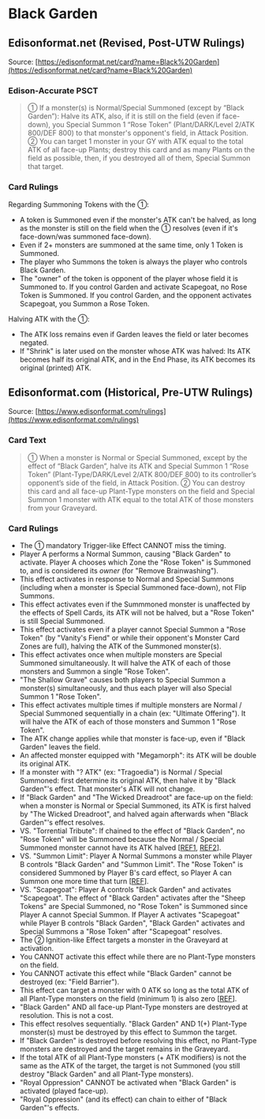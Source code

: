 # Black Garden

## Edisonformat.net (Revised, Post-UTW Rulings)

Source: [https://edisonformat.net/card?name=Black%20Garden](https://edisonformat.net/card?name=Black%20Garden)

### Edison-Accurate PSCT

> ① If a monster(s) is Normal/Special Summoned (except by “Black Garden”): Halve its ATK, also, if it is still on the field (even if face-down), you Special Summon 1 “Rose Token” (Plant/DARK/Level 2/ATK 800/DEF 800) to that monster's opponent's field, in Attack Position.
> ② You can target 1 monster in your GY with ATK equal to the total ATK of all face-up Plants; destroy this card and as many Plants on the field as possible, then, if you destroyed all of them, Special Summon that target.

### Card Rulings

Regarding Summoning Tokens with the ①:
*   A token is Summoned even if the monster's ATK can't be halved, as long as the monster is still on the field when the ① resolves (even if it's face-down/was summoned face-down).
*   Even if 2+ monsters are summoned at the same time, only 1 Token is Summoned.
*   The player who Summons the token is always the player who controls Black Garden.
*   The "owner" of the token is opponent of the player whose field it is Summoned to.
If you control Garden and activate Scapegoat, no Rose Token is Summoned.
If you control Garden, and the opponent activates Scapegoat, you Summon a Rose Token.

Halving ATK with the ①:
*   The ATK loss remains even if Garden leaves the field or later becomes negated.
*   If "Shrink" is later used on the monster whose ATK was halved:
Its ATK becomes half its original ATK, and in the End Phase, its ATK becomes its original (printed) ATK.


## Edisonformat.com (Historical, Pre-UTW Rulings)

Source: [https://www.edisonformat.com/rulings](https://www.edisonformat.com/rulings)

### Card Text

> ① When a monster is Normal or Special Summoned, except by the effect of “Black Garden”, halve its ATK and Special Summon 1 “Rose Token” (Plant-Type/DARK/Level 2/ATK 800/DEF 800) to its controller’s opponent’s side of the field, in Attack Position. ② You can destroy this card and all face-up Plant-Type monsters on the field and Special Summon 1 monster with ATK equal to the total ATK of those monsters from your Graveyard.

### Card Rulings

*   The ① mandatory Trigger-like Effect CANNOT miss the timing.
*   Player A performs a Normal Summon, causing "Black Garden" to activate. Player A chooses which Zone the "Rose Token" is Summoned to, and is considered its _owner_ (for "Remove Brainwashing").
*   This effect activates in response to Normal and Special Summons (including when a monster is Special Summoned face-down), not Flip Summons.
*   This effect activates even if the Summmoned monster is unaffected by the effects of Spell Cards, its ATK will not be halved, but a "Rose Token" is still Special Summoned.
*   This effect activates even if a player cannot Special Summon a "Rose Token" (by "Vanity's Fiend" or while their opponent's Monster Card Zones are full), halving the ATK of the Summoned monster(s).
*   This effect activates once when multiple monsters are Special Summoned simultaneously. It will halve the ATK of each of those monsters and Summon a single "Rose Token".
*   "The Shallow Grave" causes both players to Special Summon a monster(s) simultaneously, and thus each player will also Special Summon 1 "Rose Token".
*   This effect activates multiple times if multiple monsters are Normal / Special Summoned sequentially in a chain (ex: "Ultimate Offering"). It will halve the ATK of each of those monsters and Summon 1 "Rose Token".
*   The ATK change applies while that monster is face-up, even if "Black Garden" leaves the field.
*   An affected monster equipped with "Megamorph": its ATK will be double its original ATK.
*   If a monster with "? ATK" (ex: "Tragoedia") is Normal / Special Summoned: first determine its original ATK, then halve it by "Black Garden"'s effect. That monster's ATK will not change.
*   If "Black Garden" and "The Wicked Dreadroot" are face-up on the field: when a monster is Normal or Special Summoned, its ATK is first halved by "The Wicked Dreadroot", and halved again afterwards when "Black Garden"'s effect resolves.
*   VS. "Torrential Tribute": If chained to the effect of "Black Garden", no "Rose Token" will be Summoned because the Normal / Special Summoned monster cannot have its ATK halved \[[REF1](https://yugipedia.com/wiki/Forum:Black_Garden_vs._torrential/bottomless), [REF2](https://www.pojo.biz/board/showthread.php?t=659951)\].
*   VS. "Summon Limit": Player A Normal Summons a monster while Player B controls "Black Garden" and "Summon Limit". The "Rose Token" is considered Summoned by Player B's card effect, so Player A can Summon one more time that turn \[[REF](https://www.pojo.biz/board/showthread.php?t=635623)\].
*   VS. "Scapegoat": Player A controls "Black Garden" and activates "Scapegoat". The effect of "Black Garden" activates after the "Sheep Tokens" are Special Summoned, no "Rose Token" is Summoned since Player A cannot Special Summon. If Player A activates "Scapegoat" while Player B controls "Black Garden", "Black Garden" activates and Special Summons a "Rose Token" after "Scapegoat" resolves.
*   The ② Ignition-like Effect targets a monster in the Graveyard at activation.
*   You CANNOT activate this effect while there are no Plant-Type monsters on the field.
*   You CANNOT activate this effect while "Black Garden" cannot be destroyed (ex: "Field Barrier").
*   This effect can target a monster with 0 ATK so long as the total ATK of all Plant-Type monsters on the field (minimum 1) is also zero \[[REF](https://www.pojo.biz/board/showthread.php?t=709167)\].
*   "Black Garden" AND all face-up Plant-Type monsters are destroyed at resolution. This is not a cost.
*   This effect resolves sequentially. "Black Garden" AND 1(+) Plant-Type monster(s) must be destroyed by this effect to Summon the target.
*   If "Black Garden" is destroyed before resolving this effect, no Plant-Type monsters are destroyed and the target remains in the Graveyard.
*   If the total ATK of all Plant-Type monsters (+ ATK modifiers) is not the same as the ATK of the target, the target is not Summoned (you still destroy "Black Garden" and all Plant-Type monsters).
*   "Royal Oppression" CANNOT be activated when "Black Garden" is activated (played face-up).
*   "Royal Oppression" (and its effect) can chain to either of "Black Garden"'s effects.


